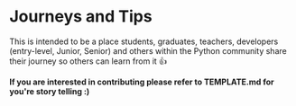 # Journeys and Tips
This is intended to be a place students, graduates, teachers, developers (entry-level, Junior, Senior) and others within the Python community
share their journey so others can learn from it :thumbsup:

**If you are interested in contributing please refer to TEMPLATE.md for you're story telling :)**
